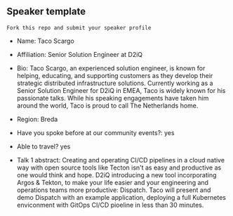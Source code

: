 ## Speaker template

```
Fork this repo and submit your speaker profile
```

- Name: Taco Scargo
- Affiliation: Senior Solution Engineer at D2iQ
- Bio: Taco Scargo, an experienced solution engineer, is known for helping, educating, and supporting customers as they develop their strategic distributed infrastructure solutions.
Currently working as a Senior Solution Engineer for D2iQ in EMEA, Taco is widely known for his passionate talks. While his speaking engagements have taken him around the world, Taco is proud to call The Netherlands home.

- Region: Breda
- Have you spoke before at our community events?: yes
- Able to travel? yes
- Talk 1 abstract: Creating and operating CI/CD pipelines in a cloud native way with open source tools like Tecton isn't as easy and productive as one would think and hope. D2iQ introducing a new tool incorporating Argos & Tekton, to make your life easier and your engineering and operations teams more productive: Dispatch. Taco will present and demo Dispatch with an example application, deploying a full Kubernetes enviconment with GitOps CI/CD pioeline in less than 30 minutes.
